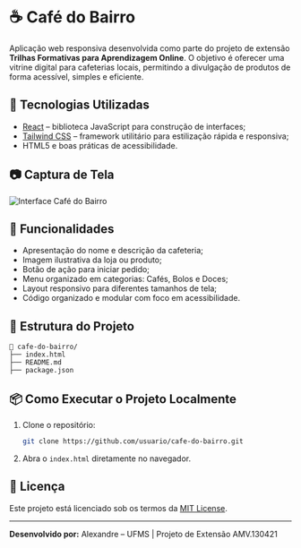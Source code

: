 # ☕ Café do Bairro

Aplicação web responsiva desenvolvida como parte do projeto de extensão **Trilhas Formativas para Aprendizagem Online**. O objetivo é oferecer uma vitrine digital para cafeterias locais, permitindo a divulgação de produtos de forma acessível, simples e eficiente.

## 🚀 Tecnologias Utilizadas

- [React](https://reactjs.org/) – biblioteca JavaScript para construção de interfaces;
- [Tailwind CSS](https://tailwindcss.com/) – framework utilitário para estilização rápida e responsiva;
- HTML5 e boas práticas de acessibilidade.

## 📷 Captura de Tela

![Interface Café do Bairro](https://images.unsplash.com/photo-1509042239860-f550ce710b93)

## 🎯 Funcionalidades

- Apresentação do nome e descrição da cafeteria;
- Imagem ilustrativa da loja ou produto;
- Botão de ação para iniciar pedido;
- Menu organizado em categorias: Cafés, Bolos e Doces;
- Layout responsivo para diferentes tamanhos de tela;
- Código organizado e modular com foco em acessibilidade.

## 🧱 Estrutura do Projeto

```
📁 cafe-do-bairro/
├── index.html
├── README.md
├── package.json
```

## 📦 Como Executar o Projeto Localmente

1. Clone o repositório:
   ```bash
   git clone https://github.com/usuario/cafe-do-bairro.git
   ```

2. Abra o `index.html` diretamente no navegador.

## 📄 Licença

Este projeto está licenciado sob os termos da [MIT License](LICENSE).

---

**Desenvolvido por:** Alexandre – UFMS | Projeto de Extensão AMV.130421
